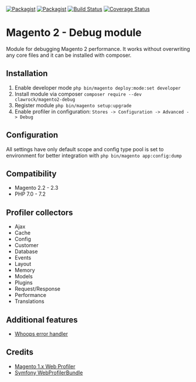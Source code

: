 [![Packagist](https://img.shields.io/packagist/v/clawrock/magento2-debug.svg)](https://packagist.org/packages/clawrock/magento2-debug)
[![Packagist](https://img.shields.io/packagist/dt/clawrock/magento2-debug.svg)](https://packagist.org/packages/clawrock/magento2-debug)
[![Build Status](https://travis-ci.org/clawrock/magento2-debug.svg?branch=master)](https://travis-ci.org/clawrock/magento2-debug)
[![Coverage Status](https://coveralls.io/repos/github/clawrock/magento2-debug/badge.svg)](https://coveralls.io/github/clawrock/magento2-debug)

# Magento 2 - Debug module
Module for debugging Magento 2 performance. It works without overwriting any core files and it can be installed with composer.

## Installation
1. Enable developer mode `php bin/magento deploy:mode:set developer`
2. Install module via composer `composer require --dev clawrock/magento2-debug`
3. Register module `php bin/magento setup:upgrade`
4. Enable profiler in configuration: `Stores -> Configuration -> Advanced -> Debug`

## Configuration
All settings have only default scope and config type pool is set to environment for better integration with `php bin/magento app:config:dump`

## Compatibility
* Magento 2.2 - 2.3
* PHP 7.0 - 7.2

## Profiler collectors
- Ajax
- Cache
- Config
- Customer
- Database
- Events
- Layout
- Memory
- Models
- Plugins
- Request/Response
- Performance
- Translations
    
## Additional features
- [Whoops error handler](http://filp.github.io/whoops/)

## Credits
- [Magento 1.x Web Profiler](https://github.com/ecoco/magento_profiler)
- [Symfony WebProfilerBundle](https://github.com/symfony/web-profiler-bundle)
